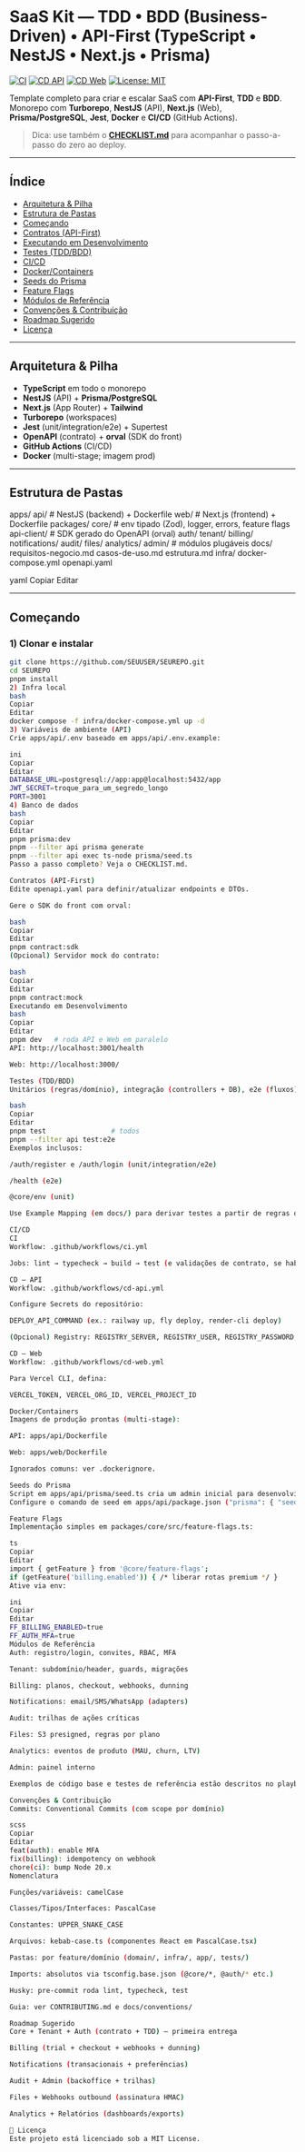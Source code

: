 # SaaS Kit — TDD • BDD (Business-Driven) • API-First (TypeScript • NestJS • Next.js • Prisma)

[![CI](https://img.shields.io/github/actions/workflow/status/SEUUSER/SEUREPO/ci.yml?label=CI)](./.github/workflows/ci.yml)
[![CD API](https://img.shields.io/github/actions/workflow/status/SEUUSER/SEUREPO/cd-api.yml?label=CD%20API)](./.github/workflows/cd-api.yml)
[![CD Web](https://img.shields.io/github/actions/workflow/status/SEUUSER/SEUREPO/cd-web.yml?label=CD%20Web)](./.github/workflows/cd-web.yml)
[![License: MIT](https://img.shields.io/badge/license-MIT-blue.svg)](./LICENSE)

Template completo para criar e escalar SaaS com **API-First**, **TDD** e **BDD**. Monorepo com **Turborepo**, **NestJS** (API), **Next.js** (Web), **Prisma/PostgreSQL**, **Jest**, **Docker** e **CI/CD** (GitHub Actions).

> Dica: use também o **[CHECKLIST.md](./CHECKLIST.md)** para acompanhar o passo-a-passo do zero ao deploy.

---

## Índice
- [Arquitetura & Pilha](#arquitetura--pilha)
- [Estrutura de Pastas](#estrutura-de-pastas)
- [Começando](#começando)
- [Contratos (API-First)](#contratos-api-first)
- [Executando em Desenvolvimento](#executando-em-desenvolvimento)
- [Testes (TDD/BDD)](#testes-tddbdd)
- [CI/CD](#cicd)
- [Docker/Containers](#dockercontainers)
- [Seeds do Prisma](#seeds-do-prisma)
- [Feature Flags](#feature-flags)
- [Módulos de Referência](#módulos-de-referência)
- [Convenções & Contribuição](#convenções--contribuição)
- [Roadmap Sugerido](#roadmap-sugerido)
- [Licença](#licença)

---

## Arquitetura & Pilha
- **TypeScript** em todo o monorepo  
- **NestJS** (API) + **Prisma/PostgreSQL**  
- **Next.js** (App Router) + **Tailwind**  
- **Turborepo** (workspaces)  
- **Jest** (unit/integration/e2e) + Supertest  
- **OpenAPI** (contrato) + **orval** (SDK do front)  
- **GitHub Actions** (CI/CD)  
- **Docker** (multi-stage; imagem prod)  

---

## Estrutura de Pastas

apps/
api/ # NestJS (backend) + Dockerfile
web/ # Next.js (frontend) + Dockerfile
packages/
core/ # env tipado (Zod), logger, errors, feature flags
api-client/ # SDK gerado do OpenAPI (orval)
auth/ tenant/ billing/ notifications/ audit/ files/ analytics/ admin/ # módulos plugáveis
docs/
requisitos-negocio.md
casos-de-uso.md
estrutura.md
infra/
docker-compose.yml
openapi.yaml

yaml
Copiar
Editar

---

## Começando
### 1) Clonar e instalar
```bash
git clone https://github.com/SEUUSER/SEUREPO.git
cd SEUREPO
pnpm install
2) Infra local
bash
Copiar
Editar
docker compose -f infra/docker-compose.yml up -d
3) Variáveis de ambiente (API)
Crie apps/api/.env baseado em apps/api/.env.example:

ini
Copiar
Editar
DATABASE_URL=postgresql://app:app@localhost:5432/app
JWT_SECRET=troque_para_um_segredo_longo
PORT=3001
4) Banco de dados
bash
Copiar
Editar
pnpm prisma:dev
pnpm --filter api prisma generate
pnpm --filter api exec ts-node prisma/seed.ts
Passo a passo completo? Veja o CHECKLIST.md.

Contratos (API-First)
Edite openapi.yaml para definir/atualizar endpoints e DTOs.

Gere o SDK do front com orval:

bash
Copiar
Editar
pnpm contract:sdk
(Opcional) Servidor mock do contrato:

bash
Copiar
Editar
pnpm contract:mock
Executando em Desenvolvimento
bash
Copiar
Editar
pnpm dev   # roda API e Web em paralelo
API: http://localhost:3001/health

Web: http://localhost:3000/

Testes (TDD/BDD)
Unitários (regras/domínio), integração (controllers + DB), e2e (fluxos).

bash
Copiar
Editar
pnpm test                # todos
pnpm --filter api test:e2e
Exemplos inclusos:

/auth/register e /auth/login (unit/integration/e2e)

/health (e2e)

@core/env (unit)

Use Example Mapping (em docs/) para derivar testes a partir de regras de negócio.

CI/CD
CI
Workflow: .github/workflows/ci.yml

Jobs: lint → typecheck → build → test (e validações de contrato, se habilitadas)

CD — API
Workflow: .github/workflows/cd-api.yml

Configure Secrets do repositório:

DEPLOY_API_COMMAND (ex.: railway up, fly deploy, render-cli deploy)

(Opcional) Registry: REGISTRY_SERVER, REGISTRY_USER, REGISTRY_PASSWORD, REGISTRY_IMAGE

CD — Web
Workflow: .github/workflows/cd-web.yml

Para Vercel CLI, defina:

VERCEL_TOKEN, VERCEL_ORG_ID, VERCEL_PROJECT_ID

Docker/Containers
Imagens de produção prontas (multi-stage):

API: apps/api/Dockerfile

Web: apps/web/Dockerfile

Ignorados comuns: ver .dockerignore.

Seeds do Prisma
Script em apps/api/prisma/seed.ts cria um admin inicial para desenvolvimento.
Configure o comando de seed em apps/api/package.json ("prisma": { "seed": "ts-node prisma/seed.ts" }).

Feature Flags
Implementação simples em packages/core/src/feature-flags.ts:

ts
Copiar
Editar
import { getFeature } from '@core/feature-flags';
if (getFeature('billing.enabled')) { /* liberar rotas premium */ }
Ative via env:

ini
Copiar
Editar
FF_BILLING_ENABLED=true
FF_AUTH_MFA=true
Módulos de Referência
Auth: registro/login, convites, RBAC, MFA

Tenant: subdomínio/header, guards, migrações

Billing: planos, checkout, webhooks, dunning

Notifications: email/SMS/WhatsApp (adapters)

Audit: trilhas de ações críticas

Files: S3 presigned, regras por plano

Analytics: eventos de produto (MAU, churn, LTV)

Admin: painel interno

Exemplos de código base e testes de referência estão descritos no playbook e podem ser copiados para apps/api/src/** e packages/**.

Convenções & Contribuição
Commits: Conventional Commits (com scope por domínio)

scss
Copiar
Editar
feat(auth): enable MFA
fix(billing): idempotency on webhook
chore(ci): bump Node 20.x
Nomenclatura

Funções/variáveis: camelCase

Classes/Tipos/Interfaces: PascalCase

Constantes: UPPER_SNAKE_CASE

Arquivos: kebab-case.ts (componentes React em PascalCase.tsx)

Pastas: por feature/domínio (domain/, infra/, app/, tests/)

Imports: absolutos via tsconfig.base.json (@core/*, @auth/* etc.)

Husky: pre-commit roda lint, typecheck, test

Guia: ver CONTRIBUTING.md e docs/conventions/

Roadmap Sugerido
Core + Tenant + Auth (contrato + TDD) — primeira entrega

Billing (trial + checkout + webhooks + dunning)

Notifications (transacionais + preferências)

Audit + Admin (backoffice + trilhas)

Files + Webhooks outbound (assinatura HMAC)

Analytics + Relatórios (dashboards/exports)

📄 Licença
Este projeto está licenciado sob a MIT License.